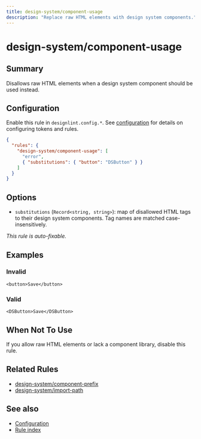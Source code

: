 ```yaml
---
title: design-system/component-usage
description: "Replace raw HTML elements with design system components."
---
```


# design-system/component-usage

## Summary
Disallows raw HTML elements when a design system component should be used instead.

## Configuration
Enable this rule in `designlint.config.*`. See [configuration](../../configuration.md) for details on configuring tokens and rules.

```json
{
  "rules": {
    "design-system/component-usage": [
      "error",
      { "substitutions": { "button": "DSButton" } }
    ]
  }
}
```

## Options
- `substitutions` (`Record<string, string>`): map of disallowed HTML tags to their design system components. Tag names are matched case-insensitively.

*This rule is auto-fixable.*

## Examples

### Invalid

```tsx
<button>Save</button>
```

### Valid

```tsx
<DSButton>Save</DSButton>
```

## When Not To Use
If you allow raw HTML elements or lack a component library, disable this rule.

## Related Rules
- [design-system/component-prefix](./component-prefix.md)
- [design-system/import-path](./import-path.md)

## See also
- [Configuration](../../configuration.md)
- [Rule index](../index.md)
